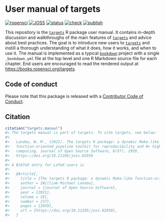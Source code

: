 # User manual of targets
 
[![ropensci](https://badges.ropensci.org/401_status.svg)](https://github.com/ropensci/software-review/issues/401)
[![JOSS](https://joss.theoj.org/papers/10.21105/joss.02959/status.svg)](https://doi.org/10.21105/joss.02959)
[![status](https://www.repostatus.org/badges/latest/active.svg)](https://www.repostatus.org/#active)
[![check](https://github.com/ropensci-books/targets/workflows/check/badge.svg)](https://github.com/ropensci-books/targets/actions?query=workflow%3Acheck)
[![publish](https://github.com/ropensci-books/targets/workflows/publish/badge.svg)](https://github.com/ropensci-books/targets/actions?query=workflow%3Apublish)

This repository is the [`targets`](https://github.com/ropensci/targets) R package user manual. It contains in-depth discussion and walkthroughs of the main features of [`targets`](https://github.com/ropensci/targets) and advice about best practices. The goal is to introduce new users to [`targets`](https://github.com/ropensci/targets) and instill a thorough understanding of what it does, how it works, and when to use it. The manual is implemented as a typical [`bookdown`](https://github.com/rstudio/bookdown) project with a single `_bookdown.yml` file at the top level and one R Markdown source file for each chapter. End users are encouraged to read the rendered output at <https://books.ropensci.org/targets>.

## Code of conduct

Please note that this package is released with a [Contributor Code of Conduct](https://ropensci.org/code-of-conduct/).

## Citation

```r
citation("targets.manual")
#> The targets manual is part of targets. To cite targets, see below:
#> 
#>   Landau, W. M., (2021). The targets R package: a dynamic Make-like
#>   function-oriented pipeline toolkit for reproducibility and #> high-performance
#>   computing. Journal of Open Source Software, 6(57), 2959,
#>   https://doi.org/10.21105/joss.02959
#> 
#> A BibTeX entry for LaTeX users is
#> 
#>   @Article{,
#>     title = {The targets R package: a dynamic Make-like function-oriented #> pipeline toolkit for reproducibility and high-performance computing},
#>     author = {William Michael Landau},
#>     journal = {Journal of Open Source Software},
#>     year = {2021},
#>     volume = {6},
#>     number = {57},
#>     pages = {2959},
#>     url = {https://doi.org/10.21105/joss.02959},
#>   }
```
